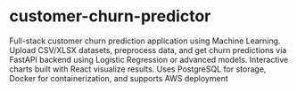 # customer-churn-predictor
Full-stack customer churn prediction application using Machine Learning. Upload CSV/XLSX datasets, preprocess data, and get churn predictions via FastAPI backend using Logistic Regression or advanced models. Interactive charts built with React visualize results. Uses PostgreSQL for storage, Docker for containerization, and supports AWS deployment
